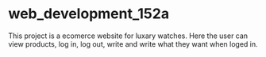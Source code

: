 # web_development_152a

This project is a ecomerce website for luxary watches. Here the user can view products, log in, log out, write and write what they want when loged in.
